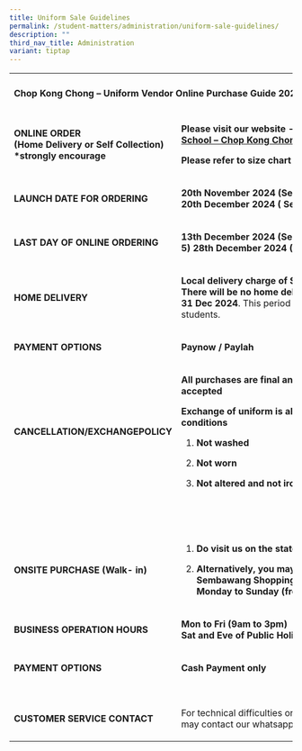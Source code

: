 ```yaml
---
title: Uniform Sale Guidelines
permalink: /student-matters/administration/uniform-sale-guidelines/
description: ""
third_nav_title: Administration
variant: tiptap
---
```

<table style="minWidth: 50px">
<colgroup>
<col>
<col>
</colgroup>
<tbody>
<tr>
<td rowspan="1" colspan="2">
<h4><strong>Chop Kong Chong – Uniform Vendor Online Purchase Guide&nbsp;2024</strong></h4>
</td>
</tr>
<tr>
<td rowspan="1" colspan="1">
<p><strong>ONLINE&nbsp;ORDER<br>(Home Delivery or Self Collection)<br>*strongly&nbsp;encourage</strong>
</p>
</td>
<td rowspan="1" colspan="1">
<p><strong>Please visit&nbsp;our&nbsp;website&nbsp;-&nbsp;<a href="https://www.euniforms.com.sg/shop/product-category/secondary-schools/nlss/" rel="noopener noreferrer nofollow" target="_blank">Northland Secondary School&nbsp;–&nbsp;Chop Kong Chong (euniforms.com.sg)</a></strong>
</p>
<p><strong>Please refer to size chart</strong>
</p>
</td>
</tr>
<tr>
<td rowspan="1" colspan="1">
<p><strong>LAUNCH&nbsp;DATE&nbsp;FOR&nbsp;ORDERING</strong>
</p>
</td>
<td rowspan="1" colspan="1">
<p><strong>20th November 2024 (Secondary) (Sec 2 - 5)&nbsp;- 20th&nbsp;December 2024&nbsp;(&nbsp;Secondary 1&nbsp;ONLY)</strong>
</p>
</td>
</tr>
<tr>
<td rowspan="1" colspan="1">
<p><strong>LAST&nbsp;DAY&nbsp;OF&nbsp;ONLINE&nbsp;ORDERING</strong>
</p>
</td>
<td rowspan="1" colspan="1">
<p><strong>13th December 2024 (Secondary ) (Sec 2 - 5)&nbsp;28th&nbsp;December&nbsp;2024&nbsp;(Secondary&nbsp;1&nbsp;ONLY)</strong>
</p>
</td>
</tr>
<tr>
<td rowspan="1" colspan="1">
<p><strong>HOME&nbsp;DELIVERY</strong>
</p>
</td>
<td rowspan="1" colspan="1">
<p><strong>Local&nbsp;delivery&nbsp;charge&nbsp;of&nbsp;$7.00<br>There will be no home delivery from 20 Dec 2024 to 31 Dec 2024</strong>.
This period is reserved for new Sec 1 students.</p>
</td>
</tr>
<tr>
<td rowspan="1" colspan="1">
<p><strong>PAYMENT&nbsp;OPTIONS</strong>
</p>
</td>
<td rowspan="1" colspan="1">
<p><strong>Paynow / Paylah</strong>
</p>
</td>
</tr>
<tr>
<td rowspan="1" colspan="1">
<p><strong>CANCELLATION/EXCHANGEPOLICY</strong>
</p>
</td>
<td rowspan="1" colspan="1">
<p><strong>All purchases are final and no cancellation will be accepted</strong>
</p>
<p><strong>Exchange of uniform is allowable on the following conditions</strong>
</p>
<ol data-tight="true" class="tight">
<li>
<p><strong>Not washed</strong>
</p>
</li>
<li>
<p><strong>Not worn</strong>
</p>
</li>
<li>
<p><strong>Not altered and not ironed</strong>
</p>
</li>
</ol>
</td>
</tr>
<tr>
<td rowspan="1" colspan="2">
<p>&nbsp;</p>
</td>
</tr>
<tr>
<td rowspan="1" colspan="1">
<p><strong>ONSITE&nbsp;PURCHASE&nbsp;(Walk- in)</strong>
</p>
</td>
<td rowspan="1" colspan="1">
<ol data-tight="true" class="tight">
<li>
<p><strong>Do&nbsp;visit&nbsp;us&nbsp;on&nbsp;the&nbsp;stated&nbsp;dates&nbsp;listed&nbsp;in&nbsp;the&nbsp;booklist</strong>
</p>
</li>
<li>
<p><strong>Alternatively, you may also visit our store at 604 Sembawang Shopping Centre, #02-13 – Open on Monday to Sunday (from 11.30am to 8.00pm)</strong>
</p>
</li>
</ol>
</td>
</tr>
<tr>
<td rowspan="1" colspan="1">
<p><strong>BUSINESS&nbsp;OPERATION&nbsp;HOURS</strong>
</p>
</td>
<td rowspan="1" colspan="1">
<p><strong>Mon to Fri (9am to 3pm)<br>Sat and Eve of&nbsp;Public&nbsp;Holiday&nbsp;(9am&nbsp;to&nbsp;12noon)</strong>
</p>
</td>
</tr>
<tr>
<td rowspan="1" colspan="1">
<p><strong>PAYMENT&nbsp;OPTIONS</strong>
</p>
</td>
<td rowspan="1" colspan="1">
<p><strong>Cash Payment only</strong>
</p>
</td>
</tr>
<tr>
<td rowspan="1" colspan="1">
<p></p>
</td>
<td rowspan="1" colspan="1">
<p></p>
</td>
</tr>
<tr>
<td rowspan="1" colspan="1">
<p><strong>CUSTOMER&nbsp;SERVICE&nbsp;CONTACT</strong>
</p>
</td>
<td rowspan="1" colspan="1">
<p>For technical difficulties or require clarifications, you may contact
our whatsapp 90772932. 9am to 6pm.</p>
</td>
</tr>
</tbody>
</table>
<p></p>